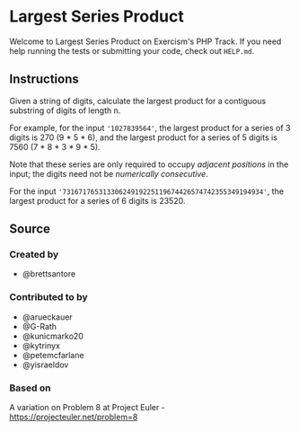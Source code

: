 # Largest Series Product

Welcome to Largest Series Product on Exercism's PHP Track.
If you need help running the tests or submitting your code, check out `HELP.md`.

## Instructions

Given a string of digits, calculate the largest product for a contiguous
substring of digits of length n.

For example, for the input `'1027839564'`, the largest product for a
series of 3 digits is 270 (9 * 5 * 6), and the largest product for a
series of 5 digits is 7560 (7 * 8 * 3 * 9 * 5).

Note that these series are only required to occupy *adjacent positions*
in the input; the digits need not be *numerically consecutive*.

For the input `'73167176531330624919225119674426574742355349194934'`,
the largest product for a series of 6 digits is 23520.

## Source

### Created by

- @brettsantore

### Contributed to by

- @arueckauer
- @G-Rath
- @kunicmarko20
- @kytrinyx
- @petemcfarlane
- @yisraeldov

### Based on

A variation on Problem 8 at Project Euler - https://projecteuler.net/problem=8